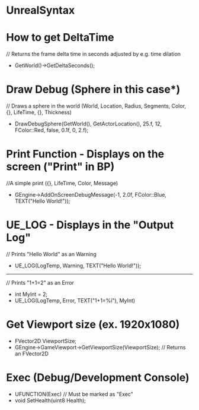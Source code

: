 # UnrealSyntax


# How to get DeltaTime 
// Returns the frame delta time in seconds adjusted by e.g. time dilation
* GetWorld()->GetDeltaSeconds();

# Draw Debug (Sphere in this case*)
// Draws a sphere in the world (World, Location, Radius, Segments, Color, {}, LifeTime, {}, Thickness)
* DrawDebugSphere(GetWorld(), GetActorLocation(), 25.f, 12, FColor::Red, false, 0.1f, 0, 2.f);


# Print Function - Displays on the screen ("Print" in BP)
//A simple print  ({}, LifeTime, Color, Message)
* GEngine->AddOnScreenDebugMessage(-1, 2.0f, FColor::Blue, TEXT("Hello World!"));

# UE_LOG - Displays in the "Output Log"
// Prints "Hello World" as an Warning
* UE_LOG(LogTemp, Warning, TEXT("Hello World!"));
---
// Prints "1+1=2" as an Error
* int MyInt = 2;
* UE_LOG(LogTemp, Error, TEXT("1+1=%i"), MyInt)


# Get Viewport size (ex. 1920x1080)
* FVector2D ViewportSize;
* GEngine->GameViewport->GetViewportSize(ViewportSize); // Returns an FVector2D

# Exec (Debug/Development Console)
* UFUNCTION(Exec) // Must be marked as "Exec"
* void SetHealth(uint8 Health);
